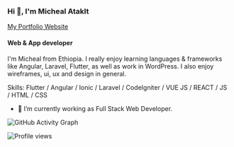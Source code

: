 <!-- ![Web & App developer](https://github.com/matakltm-code/matakltm-code/blob/master/programming.jpg) -->

### Hi 👋, I'm Micheal Ataklt
[My Portfolio Website](https://micheal-ataklt.vercel.app)
#### Web & App developer

I'm Micheal from Ethiopia. I really enjoy learning languages & frameworks like Angular, Laravel, Flutter, as well as work in WordPress. I also enjoy wireframes, ui, ux and design in general.

Skills: Flutter / Angular / Ionic / Laravel / CodeIgniter / VUE JS / REACT / JS / HTML / CSS

- 🔭 I’m currently working as Full Stack Web Developer. 


<!-- [<img src='https://cdn.jsdelivr.net/npm/simple-icons@3.0.1/icons/github.svg' alt='github' height='40'>](https://github.com/matakltm-code)   -->

<!-- [![Top Langs](https://github-readme-stats.vercel.app/api/top-langs/?username=matakltm-code)](https://github.com/anuraghazra/github-readme-stats) -->

<!-- ![GitHub stats](https://github-readme-stats.vercel.app/api?username=matakltm-code&show_icons=true)   -->

![GitHub Activity Graph](https://activity-graph.herokuapp.com/graph?username=matakltm-code)  

![Profile views](https://gpvc.arturio.dev/matakltm-code)
